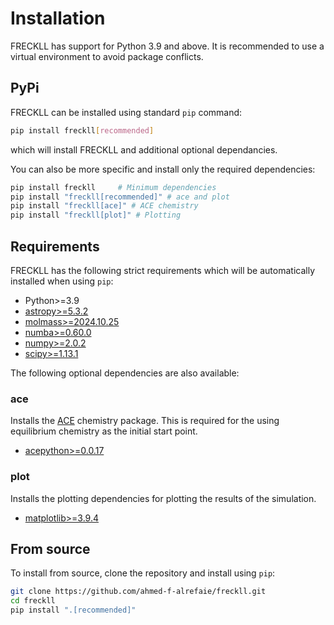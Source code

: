 # Installation

FRECKLL has support for Python 3.9 and above. It is recommended to use a virtual environment to avoid package conflicts.

## PyPi

FRECKLL can be installed using standard `pip` command:

```bash
pip install freckll[recommended]
```

which will install FRECKLL and additional optional dependancies.

You can also be more specific and install only the required dependencies:

```bash
pip install freckll     # Minimum dependencies
pip install "freckll[recommended]" # ace and plot
pip install "freckll[ace]" # ACE chemistry
pip install "freckll[plot]" # Plotting
```

## Requirements

FRECKLL has the following strict requirements which will be automatically installed when using `pip`:

- Python>=3.9
- [astropy>=5.3.2](https://www.astropy.org)
- [molmass>=2024.10.25](https://pypi.org/project/molmass/)
- [numba>=0.60.0](https://numba.pydata.org)
- [numpy>=2.0.2](https://numpy.org)
- [scipy>=1.13.1](https://scipy.org)

The following optional dependencies are also available:

### ace

Installs the [ACE](https://ui.adsabs.harvard.edu/abs/2012A%26A...548A..73A/abstract) chemistry package.
This is required for the using equilibrium chemistry as the initial start point.

- [acepython>=0.0.17](https://github.com/ahmed-f-alrefaie/acepython)

### plot

Installs the plotting dependencies for plotting the results of the simulation.

- [matplotlib>=3.9.4](https://matplotlib.org/)

## From source

To install from source, clone the repository and install using `pip`:

```bash
git clone https://github.com/ahmed-f-alrefaie/freckll.git
cd freckll
pip install ".[recommended]"
```
